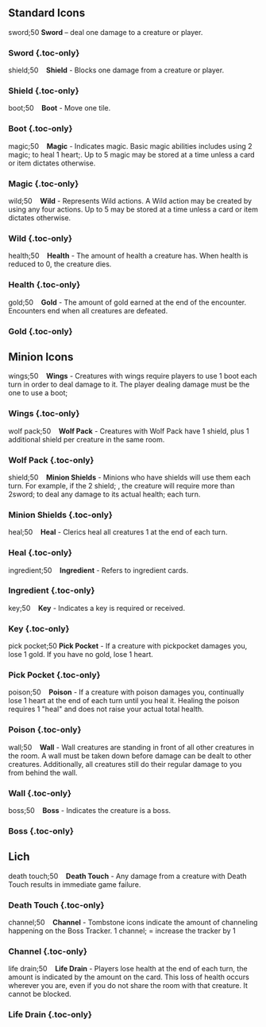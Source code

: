 ## **Standard Icons**

<a id="sword"></a>
sword;50 **Sword** – deal one damage to a creature or player.
### Sword {.toc-only}

<a id="shield"></a>
shield;50 &nbsp;&nbsp; **Shield** - Blocks one damage from a creature or player.
### Shield {.toc-only}

<a id="boot"></a>
boot;50 &nbsp;&nbsp; **Boot** - Move one tile.
### Boot {.toc-only}

<a id="magic"></a>
magic;50 &nbsp;&nbsp; **Magic** - Indicates magic. Basic magic abilities includes using 2 magic; to heal 1 heart;. Up to 5 magic may be stored at a time unless a card or item dictates otherwise. 
### Magic {.toc-only}

<a id="wild"></a>
wild;50 &nbsp;&nbsp; **Wild** - Represents Wild actions. A Wild action may be created by using any four actions. Up to 5 may be stored at a time unless a card or item dictates otherwise. 
### Wild {.toc-only}

<a id="health"></a>
health;50 &nbsp;&nbsp; **Health** - The amount of health a creature has. When health is reduced to 0, the creature dies.  
### Health {.toc-only}

<a id="gold"></a>
gold;50 &nbsp;&nbsp; **Gold** - The amount of gold earned at the end of the encounter. Encounters end when all creatures are defeated.  
### Gold {.toc-only}

## **Minion Icons**

<a id="wings"></a>
wings;50 &nbsp;&nbsp; **Wings** - Creatures with wings require players to use 1 boot each turn in order to deal damage to it. The player dealing damage must be the one to use a boot;
### Wings {.toc-only}

<a id="wolf-pack"></a>
wolf pack;50 &nbsp;&nbsp; **Wolf Pack** - Creatures with Wolf Pack have 1 shield, plus 1 additional shield per creature in the same room.  
### Wolf Pack {.toc-only}

<a id="shield"></a>
shield;50 &nbsp;&nbsp; **Minion Shields** - Minions who have shields will use them each turn. For example, if the 2 shield; , the creature will require more than 2sword; to deal any damage to its actual health; each turn.  
### Minion Shields {.toc-only}

<a id="heal"></a>
heal;50 &nbsp;&nbsp; **Heal** - Clerics heal all creatures 1 at the end of each turn.  
### Heal {.toc-only}

<a id="ingredient"></a>
ingredient;50 &nbsp;&nbsp; **Ingredient** - Refers to ingredient cards.  
### Ingredient {.toc-only}

<a id="key"></a>
key;50 &nbsp;&nbsp; **Key** - Indicates a key is required or received.
### Key {.toc-only}

<a id="pick-pocket"></a>
pick pocket;50 **Pick Pocket** - If a creature with pickpocket damages you, lose 1 gold. If you have no gold, lose 1 heart.  
### Pick Pocket {.toc-only}

<a id="poison"></a>
poison;50 &nbsp;&nbsp; **Poison** - If a creature with poison damages you, continually lose 1 heart at the end of each turn until you heal it. Healing the poison requires 1 "heal" and does not raise your actual total health.
### Poison {.toc-only}

<a id="wall"></a>
wall;50 &nbsp;&nbsp; **Wall** - Wall creatures are standing in front of all other creatures in the room. A wall must be taken down before damage can be dealt to other creatures. Additionally, all creatures still do their regular damage to you from behind the wall.
### Wall {.toc-only}

<a id="boss"></a>
boss;50 &nbsp;&nbsp; **Boss** - Indicates the creature is a boss.
### Boss {.toc-only}

## **Lich**

<a id="death-touch"></a>
death touch;50 &nbsp;&nbsp; **Death Touch** - Any damage from a creature with Death Touch results in immediate game failure.  
### Death Touch {.toc-only}

<a id="channel"></a>
channel;50 &nbsp;&nbsp; **Channel** - Tombstone icons indicate the amount of channeling happening on the Boss Tracker. 1 channel; = increase the tracker by 1 
### Channel {.toc-only}

<a id="life-drain"></a>
life drain;50 &nbsp;&nbsp; **Life Drain** - Players lose health at the end of each turn, the amount is indicated by the amount on the card. This loss of health occurs wherever you are, even if you do not share the room with that creature. It cannot be blocked.  
### Life Drain {.toc-only}
